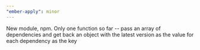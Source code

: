 ```yaml
---
"ember-apply": minor
---
```


New module, npm. Only one function so far -- pass an array of dependencies and get back an object with the latest version as the value for each dependency as the key
